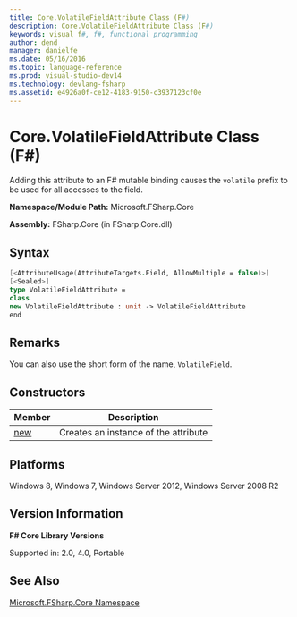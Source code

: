 ```yaml
---
title: Core.VolatileFieldAttribute Class (F#)
description: Core.VolatileFieldAttribute Class (F#)
keywords: visual f#, f#, functional programming
author: dend
manager: danielfe
ms.date: 05/16/2016
ms.topic: language-reference
ms.prod: visual-studio-dev14
ms.technology: devlang-fsharp
ms.assetid: e4926a0f-ce12-4183-9150-c3937123cf0e 
---
```


# Core.VolatileFieldAttribute Class (F#)

Adding this attribute to an F# mutable binding causes the `volatile` prefix to be used for all accesses to the field.

**Namespace/Module Path:** Microsoft.FSharp.Core

**Assembly:** FSharp.Core (in FSharp.Core.dll)


## Syntax

```fsharp
[<AttributeUsage(AttributeTargets.Field, AllowMultiple = false)>]
[<Sealed>]
type VolatileFieldAttribute =
class
new VolatileFieldAttribute : unit -> VolatileFieldAttribute
end
```

## Remarks
You can also use the short form of the name, `VolatileField`.


## Constructors


|Member|Description|
|------|-----------|
|[new](https://msdn.microsoft.com/library/de9cffb9-6a8a-4052-b47e-b7ef4fec46b5)|Creates an instance of the attribute|

## Platforms
Windows 8, Windows 7, Windows Server 2012, Windows Server 2008 R2


## Version Information
**F# Core Library Versions**

Supported in: 2.0, 4.0, Portable

## See Also
[Microsoft.FSharp.Core Namespace](Microsoft.FSharp.Core-Namespace-%5BFSharp%5D.md)
